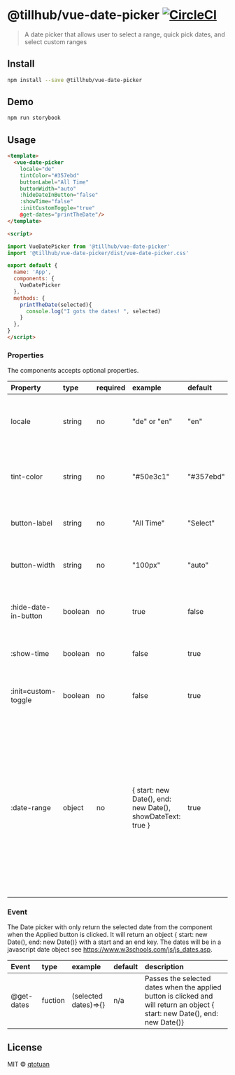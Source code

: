 # @tillhub/vue-date-picker [![CircleCI](https://circleci.com/gh/tillhub/vue-date-picker/tree/master.svg?style=svg)](https://circleci.com/gh/tillhub/vue-date-picker/tree/master)
> A date picker that allows user to select a range, quick pick dates, and select custom ranges

## Install

```bash
npm install --save @tillhub/vue-date-picker
```

## Demo

```bash
npm run storybook
```

## Usage

```html
<template>
  <vue-date-picker
    locale="de"
    tintColor="#357ebd"
    buttonLabel="All Time"
    buttonWidth="auto"
    :hideDateInButton="false"
    :showTime="false"
    :initCustomToggle="true"
    @get-dates="printTheDate"/>
</template>

<script>

import VueDatePicker from '@tillhub/vue-date-picker'
import '@tillhub/vue-date-picker/dist/vue-date-picker.css'

export default {
  name: 'App',
  components: {
    VueDatePicker
  },
  methods: {
    printTheDate(selected){
      console.log("I gots the dates! ", selected)
    }
  },
}
</script>
```

### Properties

The components accepts optional properties.

| Property          | type    | required | example                                                    | default   | description                                                                                                                                                                                                                                                        |
|:------------------|:--------|:---------|:-----------------------------------------------------------|:----------|:---------------------------------------------------------------------------                                                                                                                                                                                        |
| locale            | string  | no       | "de" or "en"                                               | "en"      | Currently only German and English is supported. Only 'de' and 'en '                                                                                                                                                                                                |
| tint-color        | string  | no       | "#50e3c1"                                                  | "#357ebd" | This allows customized color of the highlighted date range on the calender                                                                                                                                                                                         |
| button-label       | string  | no       | "All Time"                                                 | "Select"  | Customized Button Lable to override default                                                                                                                                                                                                                        |
| button-width       | string  | no       | "100px"                                                    | "auto"    | Overrides the button width, but default it adjust to content                                                                                                                                                                                                       |
| :hide-date-in-button | boolean | no       | true                                                       | false     | Overrides the applied date being showed in place of Button label                                                                                                                                                                                                   |
| :show-time         | boolean | no       | false                                                      | true      | Overrides the time being shown next to the date                                                                                                                                                                                                                    |
| :init=custom-toggle | boolean | no       | false                                                      | true      | Activates or de-activate Custom toggle at the bottom on inital open                                                                                                                                                                                                |
| :date-range       | object  | no       | { start: new Date(), end: new Date(), showDateText: true } | true      | Allows the date-range to be past in. The obejct must include a 'start' and 'end' key with a date value. 'showDateText' (optional) must be a boolean and will over ride the button lable and message above the calender to be the date range. It defaults to false |

### Event

The Date picker with only return the selected date from the component when the Applied button is clicked. It will return an object { start: new Date(), end: new Date()} with a start and an end key. The dates will be in a javascript date object see https://www.w3schools.com/js/js_dates.asp.

| Event      | type    | example              | default | description                                                                                                                   |
|:-----------|:--------|:---------------------|:--------|:------------------------------------------------------------------------------------------------------------------------------|
| @get-dates | fuction | (selected dates)=>{} | n/a     | Passes the selected dates when the applied button is clicked and will return an object  { start: new Date(), end: new Date()} |

## License

MIT © [qtotuan](https://github.com/qtotuan)
